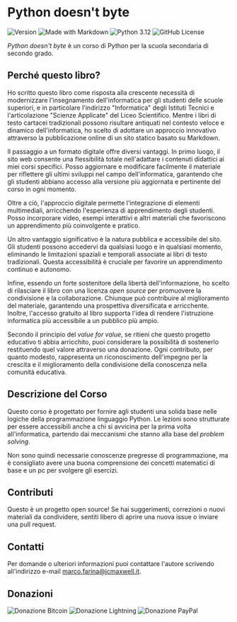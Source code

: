 # Python doesn't byte 
![Version](https://img.shields.io/badge/version-0.1-red)
![Made with Markdown](https://img.shields.io/badge/-Markdown-2E639C?logo=markdown)
![Python 3.12](https://img.shields.io/badge/python-3.12-4584b6?logo=python&labelColor=ffde57)
![GitHub License](https://img.shields.io/github/license/marcofarina/python-doesnt-byte?color=lightgreen)

_Python doesn't byte_ è un corso di Python per la scuola secondaria di secondo grado.

## Perché questo libro?
Ho scritto questo libro come risposta alla crescente necessità di modernizzare l'insegnamento dell'informatica per gli studenti delle scuole superiori, e in particolare l'indirizzo "Informatica" degli Istituti Tecnici e l'articolazione "Scienze Applicate" del Liceo Scientifico. Mentre i libri di testo cartacei tradizionali possono risultare antiquati nel contesto veloce e dinamico dell'informatica, ho scelto di adottare un approccio innovativo attraverso la pubblicazione online di un sito statico basato su Markdown.

Il passaggio a un formato digitale offre diversi vantaggi. In primo luogo, il sito web consente una flessibilità totale nell'adattare i contenuti didattici ai miei corsi specifici. Posso aggiornare e modificare facilmente il materiale per riflettere gli ultimi sviluppi nel campo dell'informatica, garantendo che gli studenti abbiano accesso alla versione più aggiornata e pertinente del corso in ogni momento.

Oltre a ciò, l'approccio digitale permette l'integrazione di elementi multimediali, arricchendo l'esperienza di apprendimento degli studenti. Posso incorporare video, esempi interattivi e altri materiali che favoriscono un apprendimento più coinvolgente e pratico.

Un altro vantaggio significativo è la natura pubblica e accessibile del sito. Gli studenti possono accedervi da qualsiasi luogo e in qualsiasi momento, eliminando le limitazioni spaziali e temporali associate ai libri di testo tradizionali. Questa accessibilità è cruciale per favorire un apprendimento continuo e autonomo.

Infine, essendo un forte sostenitore della libertà dell'informazione, ho scelto di rilasciare il libro con una licenza _open source_ per promuovere la condivisione e la collaborazione. Chiunque può contribuire al miglioramento del materiale, garantendo una prospettiva diversificata e arricchente. Inoltre, l'accesso gratuito al libro supporta l'idea di rendere l'istruzione informatica più accessibile a un pubblico più ampio.

Secondo il principio del _value for value_, se ritieni che questo progetto educativo ti abbia arricchito, puoi considerare la possibilità di sostenerlo restituendo quel valore attraverso una donazione. Ogni contributo, per quanto modesto, rappresenta un riconoscimento dell'impegno per la crescita e il miglioramento della condivisione della conoscenza nella comunità educativa.

## Descrizione del Corso

Questo corso è progettato per fornire agli studenti una solida base nelle logiche della programmazione linguaggio Python. Le lezioni sono strutturate per essere accessibili anche a chi si avvicina per la prima volta all'informatica, partendo dai meccanismi che stanno alla base del _problem solving_.

Non sono quindi necessarie conoscenze pregresse di programmazione, ma è consigliato avere una buona comprensione dei concetti matematici di base e un pc per svolgere gli esercizi.

## Contributi

Questo è un progetto open source! Se hai suggerimenti, correzioni o nuovi materiali da condividere, sentiti libero di aprire una nuova issue o inviare una pull request.

## Contatti

Per domande o ulteriori informazioni puoi contattare l'autore scrivendo all'indirizzo e-mail marco.farina@jcmaxwell.it.

## Donazioni
![Donazione Bitcoin](https://img.shields.io/badge/-Bitcoin-orange?logo=bitcoin)
![Donazione Lightning](https://img.shields.io/badge/-Lightning-yellow?logo=lightning)
![Donazione PayPal](https://img.shields.io/badge/-PayPal-blue?logo=paypal)
